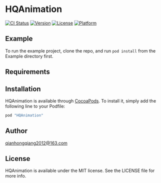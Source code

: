 # HQAnimation

[![CI Status](http://img.shields.io/travis/qianhongqiang2012@163.com/HQAnimation.svg?style=flat)](https://travis-ci.org/qianhongqiang2012@163.com/HQAnimation)
[![Version](https://img.shields.io/cocoapods/v/HQAnimation.svg?style=flat)](http://cocoapods.org/pods/HQAnimation)
[![License](https://img.shields.io/cocoapods/l/HQAnimation.svg?style=flat)](http://cocoapods.org/pods/HQAnimation)
[![Platform](https://img.shields.io/cocoapods/p/HQAnimation.svg?style=flat)](http://cocoapods.org/pods/HQAnimation)

## Example

To run the example project, clone the repo, and run `pod install` from the Example directory first.

## Requirements

## Installation

HQAnimation is available through [CocoaPods](http://cocoapods.org). To install
it, simply add the following line to your Podfile:

```ruby
pod "HQAnimation"
```

## Author

qianhongqiang2012@163.com

## License

HQAnimation is available under the MIT license. See the LICENSE file for more info.
